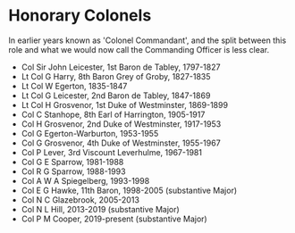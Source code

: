 # Honorary Colonels

In earlier years known as 'Colonel Commandant', and the split between this role and what we would now call the Commanding Officer is less clear.

* Col Sir John Leicester, 1st Baron de Tabley, 1797-1827
* Lt Col G Harry, 8th Baron Grey of Groby, 1827-1835
* Lt Col W Egerton, 1835-1847
* Lt Col G Leicester, 2nd Baron de Tabley, 1847-1869
* Lt Col H Grosvenor, 1st Duke of Westminster, 1869-1899
* Col C Stanhope, 8th Earl of Harrington, 1905-1917
* Col H Grosvenor, 2nd Duke of Westminster, 1917-1953
* Col G Egerton-Warburton, 1953-1955
* Col G Grosvenor, 4th Duke of Westminster, 1955-1967
* Col P Lever, 3rd Viscount Leverhulme, 1967-1981
* Col G E Sparrow, 1981-1988
* Col R G Sparrow, 1988-1993
* Col A W A Spiegelberg, 1993-1998
* Col E G Hawke, 11th Baron, 1998-2005 (substantive Major)
* Col N C Glazebrook, 2005-2013
* Col N L Hill, 2013-2019 (substantive Major)
* Col P M Cooper, 2019-present (substantive Major)
